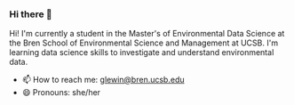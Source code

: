 ### Hi there 👋

Hi! I'm currently a student in the Master's of Environmental Data Science at the Bren School of Environmental Science and Management at UCSB. I'm learning data science skills to investigate and understand environmental data.

- 📫 How to reach me: glewin@bren.ucsb.edu
- 😄 Pronouns: she/her

<!--
**gracelewin/gracelewin** is a ✨ _special_ ✨ repository because its `README.md` (this file) appears on your GitHub profile.

Here are some ideas to get you started:

- 🔭 I’m currently working on ...
- 🌱 I’m currently learning ...
- 👯 I’m looking to collaborate on ...
- 🤔 I’m looking for help with ...
- 💬 Ask me about ...
- 📫 How to reach me: ...
- 😄 Pronouns: ...
- ⚡ Fun fact: ...
-->
